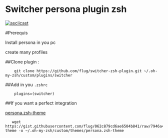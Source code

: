 Switcher persona plugin zsh
===========================

[![asciicast](https://asciinema.org/a/azuiz5zlyva9fika1hz1dreaa.png)](https://asciinema.org/a/azuiz5zlyva9fika1hz1dreaa)

#Prerequis 

Install persona in you pc 

create many profiles

##Clone plugin :

```
    git clone https://github.com/flug/switcher-zsh-plugin.git ~/.oh-my-zsh/custom/plugins/switcher
```

##Add in you ```.zshrc``` 

```
    plugins=(switcher)
```

##If you want a perfect integration


[persona.zsh-theme](https://gist.githubusercontent.com/flug/062c879cd6ae6504b841/raw/7946a4d604cb6dfb625871c75c684100b8ff2997/persona.zsh-theme)

```
   wget https://gist.githubusercontent.com/flug/062c879cd6ae6504b841/raw/7946a4d604cb6dfb625871c75c684100b8ff2997/persona.zsh-theme -o ~/.oh-my-zsh/custom/themes/persona.zsh-theme
```
